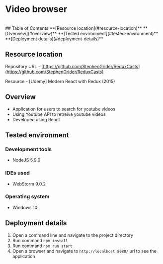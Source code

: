 # Video browser
<br/>
## Table of Contents
**[Resource location](#resource-location)**  
**[Overview](#overview)**  
**[Tested environment](#tested-environment)**    
**[Deployment details](#deployment-details)**    

## Resource location

Repository URL - [https://github.com/StephenGrider/ReduxCasts](https://github.com/StephenGrider/ReduxCasts)

Resource - [Udemy] Modern React with Redux (2015)

## Overview

- Application for users to search for youtube videos
- Using Youtube API to retreive youtube videos
- Developed using React

## Tested environment

### Development tools

- NodeJS 5.9.0

### IDEs used

- WebStorm 9.0.2

### Operating system

- Windows 10

## Deployment details

1. Open a command line and navigate to the project directory
2. Run command `npm install`
3. Run command `npm run start`
4. Open a browser and navigate to `http://localhost:8080/` url to see the application
